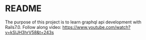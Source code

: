 # README

The purpose of this project is to learn graphql api development with Rails7.0.
Follow along video: https://www.youtube.com/watch?v=kSlJH3hrV58&t=243s
